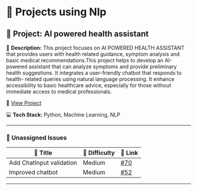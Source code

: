 # 🚀 Projects using Nlp

## 📌 Project: AI powered health assistant

📝 **Description:** This project focuses on AI POWERED HEALTH ASSISTANT that provides users with health related guidance, symptom analysis and basic medical recommendations.This project helps to develop an AI-powered assistant that can analyze symptoms and provide preliminary health suggestions. It integrates a user-friendly chatbot that responds to health- related queries using natural language processing. It enhance accessibility to basic healthcare advice, especially for those without immediate access to medical professionals.

🔗 [View Project](https://github.com/CharithaReddy18/AI-health-chatbot)

💻 **Tech Stack:** Python, Machine Learning, NLP

---

### 🐛 Unassigned Issues

| 🔖 Title | 🎯 Difficulty | 🔗 Link |
|----------|----------------|---------|
| Add ChatInput validation | Medium | [#70](https://github.com/CharithaReddy18/AI-health-chatbot/pull/70) |
| Improved chatbot | Medium | [#52](https://github.com/CharithaReddy18/AI-health-chatbot/pull/52) |

---

